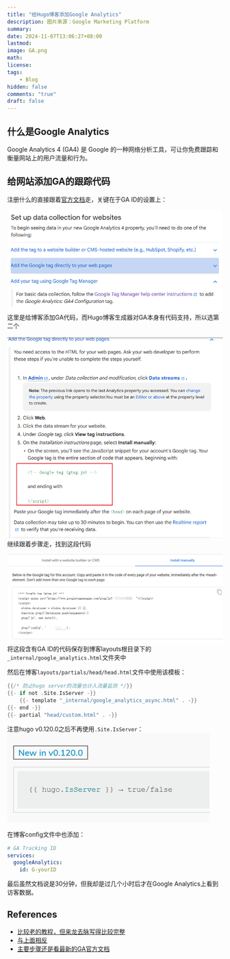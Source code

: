 ```yaml
---
title: "给Hugo博客添加Google Analytics"
description: 图片来源：Google Marketing Platform
summary: 
date: 2024-11-07T13:06:27+08:00
lastmod:
image: GA.png
math: 
license: 
tags:
    - Blog
hidden: false
comments: "true"
draft: false
---
```

## 什么是Google Analytics
Google Analytics 4 (GA4) 是 Google 的一种网络分析工具，可让你免费跟踪和衡量网站上的用户流量和行为。

## 给网站添加GA的跟踪代码

注册什么的直接跟着[官方文档](https://support.google.com/analytics/answer/9304153?sjid=1742798696676955087-NC#zippy=)走，关键在于GA ID的设置上：

![set up data collection](GA2.png)
这里是给博客添加GA代码，而Hugo博客生成器对GA本身有代码支持，所以选第二个

![add the Google tag directly](GA3.png)
继续跟着步骤走，找到这段代码

![tag instruction](GA4.png)
将这段含有GA ID的代码保存到博客layouts根目录下的 `_internal/google_analytics.html`文件夹中

然后在博客`layouts/partials/head/head.html`文件中使用该模板：
```go
{{/* 防止hugo server的流量也计入流量监测 */}}
{{- if not .Site.IsServer -}}
    {{- template "_internal/google_analytics_async.html" . -}}
{{- end -}}
{{- partial "head/custom.html" . -}}
```

注意hugo v0.120.0之后不再使用`.Site.IsServer`：
![hugo version](hugo1.png)

在博客config文件中也添加：
```yaml
# GA Tracking ID
services:
  googleAnalytics:
    id: G-yourID
```

最后虽然文档说是30分钟，但我却是过几个小时后才在Google Analytics上看到访客数据。
## References

- [比较老的教程，但来龙去脉写得比较完整](https://note.qidong.name/2017/07/05/google-analytics-in-hugo/)
- [与上面相反](https://immwind.com/google-analytics-for-hugo/)
- [主要步骤还是看最新的GA官方文档](https://support.google.com/analytics/answer/9304153?sjid=1742798696676955087-NC)